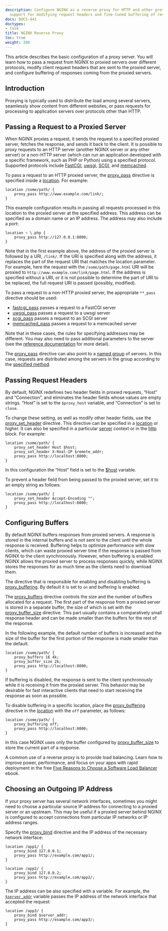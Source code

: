 ```yaml
---
description: Configure NGINX as a reverse proxy for HTTP and other protocols, with
  support for modifying request headers and fine-tuned buffering of responses.
docs: DOCS-441
doctypes:
- task
title: NGINX Reverse Proxy
toc: true
weight: 300
---
```



This article describes the basic configuration of a proxy server. You will learn how to pass a request from NGINX to proxied servers over different protocols, modify client request headers that are sent to the proxied server, and configure buffering of responses coming from the proxied servers.

## Introduction

Proxying is typically used to distribute the load among several servers, seamlessly show content from different websites, or pass requests for processing to application servers over protocols other than HTTP.

## Passing a Request to a Proxied Server

When NGINX proxies a request, it sends the request to a specified proxied server, fetches the response, and sends it back to the client. It is possible to proxy requests to an HTTP server (another NGINX server or any other server) or a non-HTTP server (which can run an application developed with a specific framework, such as PHP or Python) using a specified protocol. Supported protocols include [FastCGI](https://nginx.org/en/docs/http/ngx_http_fastcgi_module.html), [uwsgi](https://nginx.org/en/docs/http/ngx_http_uwsgi_module.html), [SCGI](https://nginx.org/en/docs/http/ngx_http_scgi_module.html), and [memcached](https://nginx.org/en/docs/http/ngx_http_memcached_module.html).

To pass a request to an HTTP proxied server, the [proxy_pass](https://nginx.org/en/docs/http/ngx_http_proxy_module.html#proxy_pass) directive is specified inside a [location](https://nginx.org/en/docs/http/ngx_http_core_module.html#location). For example:

```nginx
location /some/path/ {
    proxy_pass http://www.example.com/link/;
}
```

This example configuration results in passing all requests processed in this location to the proxied server at the specified address. This address can be specified as a domain name or an IP address. The address may also include a port:

```nginx
location ~ \.php {
    proxy_pass http://127.0.0.1:8000;
}
```

Note that in the first example above, the address of the proxied server is followed by a URI, `/link/`. If the URI is specified along with the address, it replaces the part of the request URI that matches the location parameter. For example, here the request with the `/some/path/page.html` URI will be proxied to `http://www.example.com/link/page.html`. If the address is specified without a URI, or it is not possible to determine the part of URI to be replaced, the full request URI is passed (possibly, modified).

To pass a request to a non-HTTP proxied server, the appropriate `**_pass` directive should be used:

*   [fastcgi_pass](https://nginx.org/en/docs/http/ngx_http_fastcgi_module.html#fastcgi_pass) passes a request to a FastCGI server
*   [uwsgi_pass](https://nginx.org/en/docs/http/ngx_http_uwsgi_module.html#uwsgi_pass) passes a request to a uwsgi server
*   [scgi_pass](https://nginx.org/en/docs/http/ngx_http_scgi_module.html#scgi_pass) passes a request to an SCGI server
*   [memcached_pass](https://nginx.org/en/docs/http/ngx_http_memcached_module.html#memcached_pass) passes a request to a memcached server

Note that in these cases, the rules for specifying addresses may be different. You may also need to pass additional parameters to the server (see the [reference documentation](https://nginx.org/en/docs/) for more detail).

The [proxy_pass](https://nginx.org/en/docs/http/ngx_http_proxy_module.html#proxy_pass) directive can also point to a [named group](https://nginx.org/en/docs/http/load_balancing.html#algorithms) of servers. In this case, requests are distributed among the servers in the group according to the [specified method](https://www.nginx.com/resources/admin-guide/load-balancer/).

<span id="headers"></span>
## Passing Request Headers

By default, NGINX redefines two header fields in proxied requests, “Host” and “Connection”, and eliminates the header fields whose values are empty strings. “Host” is set to the `$proxy_host` variable, and “Connection” is set to `close`.

To change these setting, as well as modify other header fields, use the [proxy_set_header](https://nginx.org/en/docs/http/ngx_http_proxy_module.html#proxy_set_header) directive. This directive can be specified in a [location](https://nginx.org/en/docs/http/ngx_http_core_module.html#location) or higher. It can also be specified in a particular [server](https://nginx.org/en/docs/http/ngx_http_core_module.html#server) context or in the [http](https://nginx.org/en/docs/http/ngx_http_core_module.html#http) block. For example:

```nginx
location /some/path/ {
    proxy_set_header Host $host;
    proxy_set_header X-Real-IP $remote_addr;
    proxy_pass http://localhost:8000;
}
```

In this configuration the “Host” field is set to the [$host](https://nginx.org/en/docs/http/ngx_http_core_module.html#variables) variable.

To prevent a header field from being passed to the proxied server, set it to an empty string as follows:

```nginx
location /some/path/ {
    proxy_set_header Accept-Encoding "";
    proxy_pass http://localhost:8000;
}
```

<span id="buffers"></span>
## Configuring Buffers

By default NGINX buffers responses from proxied servers. A response is stored in the internal buffers and is not sent to the client until the whole response is received. Buffering helps to optimize performance with slow clients, which can waste proxied server time if the response is passed from NGINX to the client synchronously. However, when buffering is enabled NGINX allows the proxied server to process responses quickly, while NGINX stores the responses for as much time as the clients need to download them.

The directive that is responsible for enabling and disabling buffering is [proxy_buffering](https://nginx.org/en/docs/http/ngx_http_proxy_module.html#proxy_buffering). By default it is set to `on` and buffering is enabled.

The [proxy_buffers](https://nginx.org/en/docs/http/ngx_http_proxy_module.html#proxy_buffers) directive controls the size and the number of buffers allocated for a request. The first part of the response from a proxied server is stored in a separate buffer, the size of which is set with the [proxy_buffer_size](https://nginx.org/en/docs/http/ngx_http_proxy_module.html#proxy_buffer_size) directive. This part usually contains a comparatively small response header and can be made smaller than the buffers for the rest of the response.

In the following example, the default number of buffers is increased and the size of the buffer for the first portion of the response is made smaller than the default.

```nginx
location /some/path/ {
    proxy_buffers 16 4k;
    proxy_buffer_size 2k;
    proxy_pass http://localhost:8000;
}
```

If buffering is disabled, the response is sent to the client synchronously while it is receiving it from the proxied server. This behavior may be desirable for fast interactive clients that need to start receiving the response as soon as possible.

To disable buffering in a specific location, place the [proxy_buffering](https://nginx.org/en/docs/http/ngx_http_proxy_module.html#proxy_buffering) directive in the [location](https://nginx.org/en/docs/http/ngx_http_core_module.html#location) with the `off` parameter, as follows:

```nginx
location /some/path/ {
    proxy_buffering off;
    proxy_pass http://localhost:8000;
}
```

In this case NGINX uses only the buffer configured by [proxy_buffer_size](https://nginx.org/en/docs/http/ngx_http_proxy_module.html#proxy_buffer_size) to store the current part of a response.

A common use of a reverse proxy is to provide load balancing. Learn how to improve power, performance, and focus on your apps with rapid deployment in the free [Five Reasons to Choose a Software Load Balancer](https://www.nginx.com/resources/library/five-reasons-choose-software-load-balancer/) ebook.

<span id="proxy_bind"></span>
## Choosing an Outgoing IP Address

If your proxy server has several network interfaces, sometimes you might need to choose a particular source IP address for connecting to a proxied server or an upstream. This may be useful if a proxied server behind NGINX is configured to accept connections from particular IP networks or IP address ranges.

Specify the [proxy_bind](https://nginx.org/en/docs/http/ngx_http_proxy_module.html#proxy_bind) directive and the IP address of the necessary network interface:

```nginx
location /app1/ {
    proxy_bind 127.0.0.1;
    proxy_pass http://example.com/app1/;
}

location /app2/ {
    proxy_bind 127.0.0.2;
    proxy_pass http://example.com/app2/;
}
```

The IP address can be also specified with a variable. For example, the [`$server_addr`](https://nginx.org/en/docs/http/ngx_http_core_module.html#var_server_addr) variable passes the IP address of the network interface that accepted the request:

```nginx
location /app3/ {
    proxy_bind $server_addr;
    proxy_pass http://example.com/app3/;
}
```
